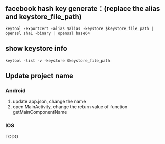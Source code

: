 ## facebook hash key generate：(replace the alias and keystore_file_path)
`
keytool -exportcert -alias $alias -keystore $keystore_file_path | openssl sha1 -binary | openssl base64
`

## show keystore info
`
keytool -list -v -keystore $keystore_file_path
`

## Update project name
### Android
1. update app.json, change the name
2. open MainActivity, change the return value of function getMainComponentName

### IOS
TODO